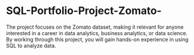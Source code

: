 # SQL-Portfolio-Project-Zomato-
The project focuses on the Zomato dataset, making it relevant for anyone interested in a career in data analytics, business analytics, or data science. By working through this project, you will gain hands-on experience in using SQL to analyze data.
